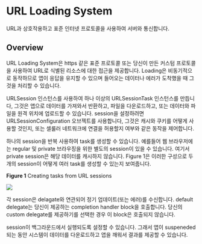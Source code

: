 # URL Loading System

URL과 상호작용하고 표준 인터넷 프로토콜을 사용하여 서버와 통신합니다.

## Overview

URL Loading System은 https 같은 표준 프로토콜 또는 당신이 만든 커스텀 프로토콜을 사용하여 URL로 식별된 리소스에 대한 접근을 제공합니다. Loading은 비동기적으로 동작하므로 앱이 응답을 유지할 수 있으며 들어오는 데이터나 에러가 도착했을 때 그것을 처리할 수 있습니다.  
  
URLSession 인스턴스를 사용하여 하나 이상의 URLSessionTask 인스턴스를 만듭니다, 그것은 앱으로 데이터를 가져와서 반환하고, 파일을 다운로드하고, 또는 데이터와 파일을 원격 위치에 업로드할 수 있습니다. session을 설정하려면 URLSessionConfiguration 오브젝트를 사용합니다, 그것은 캐시와 쿠키를 어떻게 사용할 것인지, 또는 셀룰러 네트워크에 연결을 허용할지 여부와 같은 동작을 제어합니다.  
  
하나의 session을 반복 사용하여 task를 생성할 수 있습니다. 예를들어 웹 브라우저에는 regular 및 private 브라우징을 위한 별도의 session이 있을 수 있습니다. 여기서 private session은 해당 데이터를 캐시하지 않습니다. Figure 1은 이러한 구성으로 두 개의 session이 어떻게 여러 task를 생성할 수 있는지 보여줍니다.

**Figure 1** Creating tasks from URL sessions

![](https://docs-assets.developer.apple.com/published/4bf9c6d271/6789dd96-afdc-4c18-b8eb-01f9012dc04d.png)

각 session은 delagate와 연관되어 정기 업데이트(또는 에러)를 수신합니다. default delegate는 당신이 제공하는 completion handler block을 호출합니다. 당신의 custom delegate를 제공하기를 선택한 경우 이 block은 호출되지 않습니다.  
  
session이 백그라운드에서 실행되도록 설정할 수 있습니다. 그래서 앱이 suspeneded 되는 동안 시스템이 데이터를 다운로드하고 앱을 깨워서 결과를 제공할 수 있습니다.
